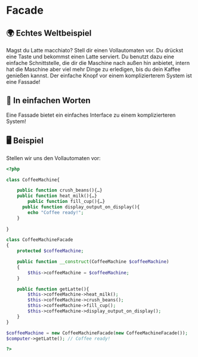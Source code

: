 # Facade

## 🌍 Echtes Weltbeispiel

Magst du Latte macchiato? Stell dir einen Vollautomaten vor. Du drückst eine Taste und bekommst einen Latte serviert. Du benutzt dazu eine einfache Schnittstelle, die dir die Maschine nach außen hin anbietet, intern hat die Maschine aber viel mehr Dinge zu erledigen, bis du dein Kaffee genießen kannst. Der einfache Knopf vor einem komplizierterem System ist eine Fassade! 

## 💬 In einfachen Worten
Eine Fassade bietet ein einfaches Interface zu einem komplizierteren System! 

## 🖥 Beispiel

Stellen wir uns den Vollautomaten vor:

```php 
<?php

class CoffeeMachine{

    public function crush_beans(){…}
    public function heat_milk(){…}
		public function fill_cup(){…}
	  public function display_output_on_display(){
        echo "Coffee ready!";
    }
    
}

class CoffeeMachineFacade
{
    protected $coffeeMachine;

    public function __construct(CoffeeMachine $coffeeMachine)
    {
        $this->coffeeMachine = $coffeeMachine;
    }

    public function getLatte(){
        $this->coffeeMachine->heat_milk();
        $this->coffeeMachine->crush_beans();
        $this->coffeeMachine->fill_cup();
        $this->coffeeMachine->display_output_on_display();
    }
}

$coffeeMachine = new CoffeeMachineFacade(new CoffeeMachineFacade());
$computer->getLatte(); // Coffee ready!

?>
```